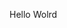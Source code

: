 Hello Wolrd
































































































































































































































































































































































































































































































































































































































































































































































































































































































































































































































































































































































































































































































































































































































































































































































































































































































































































































































































































































































































































































































































































































































































































































































































































































































































































































































































































































































































